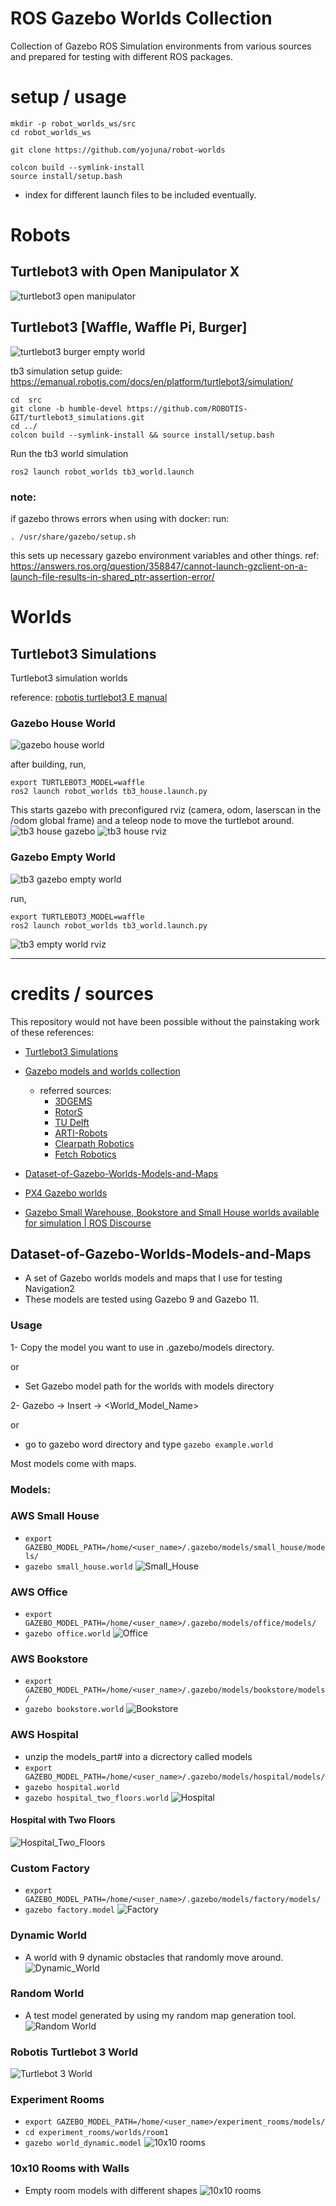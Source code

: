 # ROS Gazebo Worlds Collection

Collection of Gazebo ROS Simulation environments from various sources and prepared for testing with different ROS packages. 

# setup / usage

```
mkdir -p robot_worlds_ws/src
cd robot_worlds_ws

git clone https://github.com/yojuna/robot-worlds

colcon build --symlink-install
source install/setup.bash
```

- index for different launch files to be included eventually. 

# Robots

## Turtlebot3 with Open Manipulator X

![turtlebot3 open manipulator](https://emanual.robotis.com/assets/images/platform/turtlebot3/manipulation/tb3_manipulation_ros2_gazebo.png)

## Turtlebot3 [Waffle, Waffle Pi, Burger]

![turtlebot3 burger empty world](https://emanual.robotis.com/assets/images/platform/turtlebot3/simulation/turtlebot3_empty_world.png)

tb3 simulation setup guide: https://emanual.robotis.com/docs/en/platform/turtlebot3/simulation/

```
cd  src
git clone -b humble-devel https://github.com/ROBOTIS-GIT/turtlebot3_simulations.git
cd ../
colcon build --symlink-install && source install/setup.bash
```

Run the tb3 world simulation

```
ros2 launch robot_worlds tb3_world.launch
```

### note:
if gazebo throws errors when using with docker:
run:
```
. /usr/share/gazebo/setup.sh
```
this sets up necessary gazebo environment variables and other things. ref: https://answers.ros.org/question/358847/cannot-launch-gzclient-on-a-launch-file-results-in-shared_ptr-assertion-error/

# Worlds


## Turtlebot3 Simulations

Turtlebot3 simulation worlds

reference: [robotis turtlebot3 E manual ](https://emanual.robotis.com/docs/en/platform/turtlebot3/simulation/)

### Gazebo House World

![gazebo house world](https://emanual.robotis.com/assets/images/platform/turtlebot3/simulation/turtlebot3_house.png)

after building, run,
```
export TURTLEBOT3_MODEL=waffle 
ros2 launch robot_worlds tb3_house.launch.py
```
This starts gazebo with preconfigured rviz (camera, odom, laserscan in the /odom global frame) and a teleop node to move the turtlebot around.
![tb3 house gazebo](./assets/tb3_house_gz.jpg)
![tb3 house rviz](./assets/tb3_house_rviz.jpg)



### Gazebo Empty World

![tb3 gazebo empty world](./assets/tb3_world_gz.jpg)

run,
```
export TURTLEBOT3_MODEL=waffle 
ros2 launch robot_worlds tb3_world.launch.py
```
![tb3 empty world rviz](./assets/tb3_world_rviz.jpg)

---

# credits / sources

This repository would not have been possible without the painstaking work of these references:

- [Turtlebot3 Simulations](https://github.com/ROBOTIS-GIT/turtlebot3_simulations/tree/ros2)

- [Gazebo models and worlds collection](https://github.com/leonhartyao/gazebo_models_worlds_collection)
    - referred sources:
        - [3DGEMS](http://data.nvision2.eecs.yorku.ca/3DGEMS/)
        - [RotorS](https://github.com/ethz-asl/rotors_simulator)
        - [TU Delft](https://github.com/tudelft/gazebo_models)
        - [ARTI-Robots](https://github.com/ARTI-Robots/gazebo_worlds)
        - [Clearpath Robotics](https://github.com/clearpathrobotics/cpr_gazebo)
        - [Fetch Robotics](https://github.com/fetchrobotics/fetch_gazebo)

- [Dataset-of-Gazebo-Worlds-Models-and-Maps](https://github.com/mlherd/Dataset-of-Gazebo-Worlds-Models-and-Maps)

- [PX4 Gazebo worlds](https://dev.px4.io/v1.11_noredirect/en/simulation/gazebo_worlds.html)

- [Gazebo Small Warehouse, Bookstore and Small House worlds available for simulation | ROS Discourse](https://discourse.ros.org/t/gazebo-small-warehouse-bookstore-and-small-house-worlds-available-for-simulation/14915)


## Dataset-of-Gazebo-Worlds-Models-and-Maps
- A set of Gazebo worlds models and maps that I use for testing Navigation2
- These models are tested using Gazebo 9 and Gazebo 11.

### Usage
1- Copy the model you want to use in .gazebo/models directory.

or

- Set Gazebo model path for the worlds with models directory

2- Gazebo -> Insert -> <World_Model_Name>

or

- go to gazebo word directory and type `gazebo example.world`

Most models come with maps.
### Models:

### AWS Small House
 - `export GAZEBO_MODEL_PATH=/home/<user_name>/.gazebo/models/small_house/models/`
 - `gazebo small_house.world`
 ![Small_House](https://github.com/mlherd/gazebo_worlds_models_for_testing_navigation/blob/master/worlds/small_house/small_house.jpg?raw=true)

### AWS Office
 - `export GAZEBO_MODEL_PATH=/home/<user_name>/.gazebo/models/office/models/`
 - `gazebo office.world`
 ![Office](https://github.com/mlherd/gazebo_worlds_models_for_testing_navigation/blob/master/worlds/office/office.jpg?raw=true)
 
### AWS Bookstore
 - `export GAZEBO_MODEL_PATH=/home/<user_name>/.gazebo/models/bookstore/models/`
 - `gazebo bookstore.world`
 ![Bookstore](https://github.com/mlherd/gazebo_worlds_models_for_testing_navigation/blob/master/worlds/bookstore/bookstore.jpg?raw=true)

### AWS Hospital
 - unzip the models_part# into a dicrectory called models
 - `export GAZEBO_MODEL_PATH=/home/<user_name>/.gazebo/models/hospital/models/`
 - `gazebo hospital.world`
 - `gazebo hospital_two_floors.world`
 ![Hospital](https://github.com/mlherd/gazebo_worlds_models_maps_for_testing_navigation/blob/master/worlds/hospital/hospital.png?raw=true)
 
 #### Hospital with Two Floors
 
 ![Hospital_Two_Floors](https://github.com/mlherd/gazebo_worlds_models_maps_for_testing_navigation/blob/master/worlds/hospital/two_floor.png?raw=true)

### Custom Factory
 - `export GAZEBO_MODEL_PATH=/home/<user_name>/.gazebo/models/factory/models/`
 - `gazebo factory.model`
 ![Factory](https://github.com/mlherd/gazebo_worlds_models_maps_for_testing_navigation/blob/master/worlds/factory/factory.jpg?raw=true)

### Dynamic World
 - A world with 9 dynamic obstacles that randomly move around.
 ![Dynamic_World](https://github.com/mlherd/gazebo_worlds_models_for_testing_navigation/blob/master/worlds/dynamic_world/dynamic_room.jpg?raw=true)
 
### Random World
  - A test model generated by using my random map generation tool.
![Random World](https://github.com/mlherd/gazebo_worlds_models_for_testing_navigation/blob/master/worlds/random_world/random_world.jpg?raw=true)
 
### Robotis Turtlebot 3 World
![Turtlebot 3 World](https://github.com/mlherd/gazebo_worlds_models_for_testing_navigation/blob/master/worlds/turtlebot3_world/tb_world.jpg?raw=true)

### Experiment Rooms
  - `export GAZEBO_MODEL_PATH=/home/<user_name>/experiment_rooms/models/`
  - `cd experiment_rooms/worlds/room1`
  - `gazebo world_dynamic.model`
![10x10 rooms](https://github.com/mlherd/gazebo_worlds_models_maps_for_testing_navigation/blob/master/worlds/experiment_rooms/experiment_rooms.png?raw=true)

### 10x10 Rooms with Walls
  - Empty room models with different shapes
![10x10 rooms](https://raw.githubusercontent.com/mlherd/gazebo_worlds_models_maps_for_testing_navigation/master/worlds/room_with_walls_1/simple_rooms.png)


